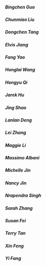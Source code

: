 ##### Bingchen Guo
##### Chunmiao Liu
##### Dongchen Tang
##### Elvis Jiang
##### Fang Yao
##### Honglai Wang
##### Hongyu Qi
##### Jarek Hu
##### Jing Shao
##### Lanlan Deng
##### Lei Zhang
##### Maggie Li
##### Massimo Albani
##### Michelle Jin
##### Nancy Jin
##### Nrapendra Singh

##### Sarah Zhang

##### Susan Fei
##### Terry Tan
##### Xin Feng
##### Yi Fang